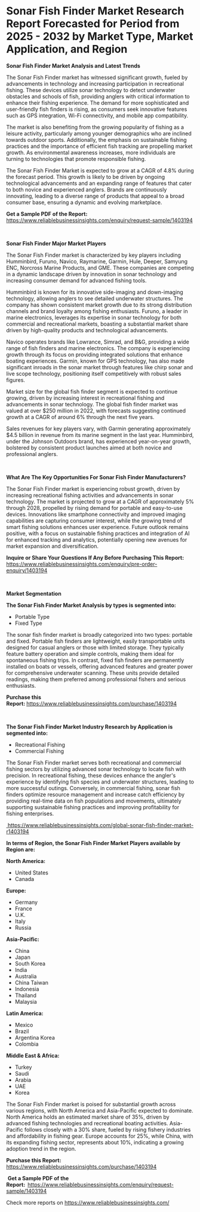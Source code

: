 <p><h1>Sonar Fish Finder Market Research Report Forecasted for Period from 2025 -  2032 by Market Type, Market Application, and Region</h1></p><p><strong>Sonar Fish Finder Market Analysis and Latest Trends</strong></p>
<p><p>The Sonar Fish Finder market has witnessed significant growth, fueled by advancements in technology and increasing participation in recreational fishing. These devices utilize sonar technology to detect underwater obstacles and schools of fish, providing anglers with critical information to enhance their fishing experience. The demand for more sophisticated and user-friendly fish finders is rising, as consumers seek innovative features such as GPS integration, Wi-Fi connectivity, and mobile app compatibility.</p><p>The market is also benefiting from the growing popularity of fishing as a leisure activity, particularly among younger demographics who are inclined towards outdoor sports. Additionally, the emphasis on sustainable fishing practices and the importance of efficient fish tracking are propelling market growth. As environmental awareness increases, more individuals are turning to technologies that promote responsible fishing.</p><p>The Sonar Fish Finder Market is expected to grow at a CAGR of 4.8% during the forecast period. This growth is likely to be driven by ongoing technological advancements and an expanding range of features that cater to both novice and experienced anglers. Brands are continuously innovating, leading to a diverse range of products that appeal to a broad consumer base, ensuring a dynamic and evolving marketplace.</p></p>
<p><strong>Get a Sample PDF of the Report:&nbsp;</strong> <a href="https://www.reliablebusinessinsights.com/enquiry/request-sample/1403194?utm_campaign=75&utm_medium=2&utm_source=Github&utm_content=ia&utm_term=12012025&utm_id=sonar-fish-finder">https://www.reliablebusinessinsights.com/enquiry/request-sample/1403194</a></p>
<p>&nbsp;</p>
<p><strong>Sonar Fish Finder Major Market Players</strong></p>
<p><p>The Sonar Fish Finder market is characterized by key players including Humminbird, Furuno, Navico, Raymarine, Garmin, Hule, Deeper, Samyung ENC, Norcross Marine Products, and GME. These companies are competing in a dynamic landscape driven by innovation in sonar technology and increasing consumer demand for advanced fishing tools.</p><p>Humminbird is known for its innovative side-imaging and down-imaging technology, allowing anglers to see detailed underwater structures. The company has shown consistent market growth due to its strong distribution channels and brand loyalty among fishing enthusiasts. Furuno, a leader in marine electronics, leverages its expertise in sonar technology for both commercial and recreational markets, boasting a substantial market share driven by high-quality products and technological advancements.</p><p>Navico operates brands like Lowrance, Simrad, and B&G, providing a wide range of fish finders and marine electronics. The company is experiencing growth through its focus on providing integrated solutions that enhance boating experiences. Garmin, known for GPS technology, has also made significant inroads in the sonar market through features like chirp sonar and live scope technology, positioning itself competitively with robust sales figures.</p><p>Market size for the global fish finder segment is expected to continue growing, driven by increasing interest in recreational fishing and advancements in sonar technology. The global fish finder market was valued at over $250 million in 2022, with forecasts suggesting continued growth at a CAGR of around 6% through the next five years.</p><p>Sales revenues for key players vary, with Garmin generating approximately $4.5 billion in revenue from its marine segment in the last year. Humminbird, under the Johnson Outdoors brand, has experienced year-on-year growth, bolstered by consistent product launches aimed at both novice and professional anglers.</p></p>
<p>&nbsp;</p>
<p><strong>What Are The Key Opportunities For Sonar Fish Finder Manufacturers?</strong></p>
<p><p>The Sonar Fish Finder market is experiencing robust growth, driven by increasing recreational fishing activities and advancements in sonar technology. The market is projected to grow at a CAGR of approximately 5% through 2028, propelled by rising demand for portable and easy-to-use devices. Innovations like smartphone connectivity and improved imaging capabilities are capturing consumer interest, while the growing trend of smart fishing solutions enhances user experience. Future outlook remains positive, with a focus on sustainable fishing practices and integration of AI for enhanced tracking and analytics, potentially opening new avenues for market expansion and diversification.</p></p>
<p><strong>Inquire or Share Your Questions If Any Before Purchasing This Report:</strong> <a href="https://www.reliablebusinessinsights.com/enquiry/pre-order-enquiry/1403194?utm_campaign=75&utm_medium=2&utm_source=Github&utm_content=ia&utm_term=12012025&utm_id=sonar-fish-finder">https://www.reliablebusinessinsights.com/enquiry/pre-order-enquiry/1403194</a></p>
<p>&nbsp;</p>
<p><strong>Market Segmentation</strong></p>
<p><strong>The Sonar Fish Finder Market Analysis by types is segmented into:</strong></p>
<p><ul><li>Portable Type</li><li>Fixed Type</li></ul></p>
<p><p>The sonar fish finder market is broadly categorized into two types: portable and fixed. Portable fish finders are lightweight, easily transportable units designed for casual anglers or those with limited storage. They typically feature battery operation and simple controls, making them ideal for spontaneous fishing trips. In contrast, fixed fish finders are permanently installed on boats or vessels, offering advanced features and greater power for comprehensive underwater scanning. These units provide detailed readings, making them preferred among professional fishers and serious enthusiasts.</p></p>
<p><strong>Purchase this Report:&nbsp;</strong><a href="https://www.reliablebusinessinsights.com/purchase/1403194?utm_campaign=75&utm_medium=2&utm_source=Github&utm_content=ia&utm_term=12012025&utm_id=sonar-fish-finder">https://www.reliablebusinessinsights.com/purchase/1403194</a></p>
<p>&nbsp;</p>
<p><strong>The Sonar Fish Finder Market Industry Research by Application is segmented into:</strong></p>
<p><ul><li>Recreational Fishing</li><li>Commercial Fishing</li></ul></p>
<p><p>The Sonar Fish Finder market serves both recreational and commercial fishing sectors by utilizing advanced sonar technology to locate fish with precision. In recreational fishing, these devices enhance the angler's experience by identifying fish species and underwater structures, leading to more successful outings. Conversely, in commercial fishing, sonar fish finders optimize resource management and increase catch efficiency by providing real-time data on fish populations and movements, ultimately supporting sustainable fishing practices and improving profitability for fishing enterprises.</p></p>
<p><a href="https://www.reliablebusinessinsights.com/global-sonar-fish-finder-market-r1403194?utm_campaign=75&utm_medium=2&utm_source=Github&utm_content=ia&utm_term=12012025&utm_id=sonar-fish-finder">&nbsp;https://www.reliablebusinessinsights.com/global-sonar-fish-finder-market-r1403194</a></p>
<p><strong>In terms of Region, the Sonar Fish Finder Market Players available by Region are:</strong></p>
<p>
    <p> <strong> North America: </strong>
        <ul>
            <li>United States</li>
            <li>Canada</li>
        </ul>
        </p> 
    <p> <strong> Europe: </strong>
        <ul>
            <li>Germany</li>
            <li>France</li>
            <li>U.K.</li>
            <li>Italy</li>
            <li>Russia</li>
        </ul>
        </p> 
    <p> <strong> Asia-Pacific: </strong>
        <ul>
            <li>China</li>
            <li>Japan</li>
            <li>South Korea</li>
            <li>India</li>
            <li>Australia</li>
            <li>China Taiwan</li>
            <li>Indonesia</li>
            <li>Thailand</li>
            <li>Malaysia</li>
        </ul>
        </p> 
    <p> <strong> Latin America: </strong>
        <ul>
            <li>Mexico</li>
            <li>Brazil</li>
            <li>Argentina Korea</li>
            <li>Colombia</li>
        </ul>
        </p> 
    <p> <strong> Middle East & Africa: </strong>
        <ul>
            <li>Turkey</li>
            <li>Saudi</li>
            <li>Arabia</li>
            <li>UAE</li>
            <li>Korea</li>
        </ul>
    </p>
    </p>
<p><p>The Sonar Fish Finder market is poised for substantial growth across various regions, with North America and Asia-Pacific expected to dominate. North America holds an estimated market share of 35%, driven by advanced fishing technologies and recreational boating activities. Asia-Pacific follows closely with a 30% share, fueled by rising fishery industries and affordability in fishing gear. Europe accounts for 25%, while China, with its expanding fishing sector, represents about 10%, indicating a growing adoption trend in the region.</p></p>
<p><strong>Purchase this Report: </strong><a href="https://www.reliablebusinessinsights.com/purchase/1403194?utm_campaign=75&utm_medium=2&utm_source=Github&utm_content=ia&utm_term=12012025&utm_id=sonar-fish-finder">https://www.reliablebusinessinsights.com/purchase/1403194</a></p>
<p>&nbsp;<strong>Get a Sample PDF of the Report:&nbsp;&nbsp;</strong><a href="https://www.reliablebusinessinsights.com/enquiry/request-sample/1403194?utm_campaign=75&utm_medium=2&utm_source=Github&utm_content=ia&utm_term=12012025&utm_id=sonar-fish-finder">https://www.reliablebusinessinsights.com/enquiry/request-sample/1403194</a></p>
<p><strong></strong></p>
<p>Check more reports on <a href="https://www.reliablebusinessinsights.com/?utm_campaign=75&utm_medium=2&utm_source=Github&utm_content=ia&utm_term=12012025&utm_id=sonar-fish-finder">https://www.reliablebusinessinsights.com/</a></p>